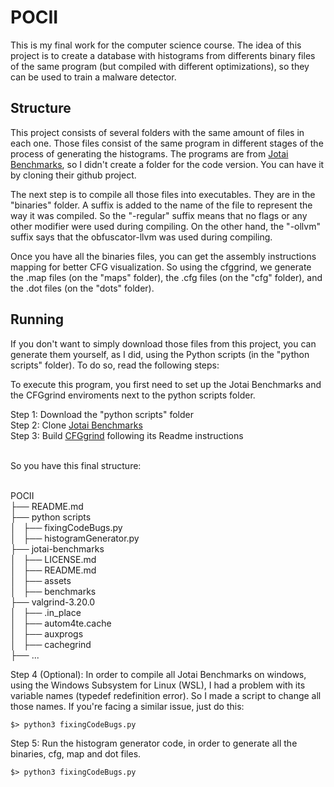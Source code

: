 # POCII
 
This is my final work for the computer science course. The idea of this project is to create a database with histograms from differents binary files of the same program (but compiled with different optimizations), so they can be used to train a malware detector. 

## Structure

This project consists of several folders with the same amount of files in each one. Those files consist of the same program in different stages of the process of generating the histograms. The programs are from [Jotai Benchmarks](https://github.com/lac-dcc/jotai-benchmarks/), so I didn't create a folder for the code version. You can have it by cloning their github project. 

The next step is to compile all those files into executables. They are in the "binaries" folder. A suffix is added to the name of the file to represent the way it was compiled. So the "-regular" suffix means that no flags or any other modifier were used during compiling. On the other hand, the "-ollvm" suffix says that the obfuscator-llvm was used during compiling.

Once you have all the binaries files, you can get the assembly instructions mapping for better CFG visualization. So using the cfggrind, we generate the .map files (on the "maps" folder), the .cfg files (on the "cfg" folder), and the .dot files (on the "dots" folder). 

## Running

If you don't want to simply download those files from this project, you can generate them yourself, as I did, using the Python scripts (in the "python scripts" folder). To do so, read the following steps:

To execute this program, you first need to set up the Jotai Benchmarks and the CFGgrind enviroments next to the python scripts folder.

Step 1: Download the "python scripts" folder <br />
Step 2: Clone [Jotai Benchmarks](https://github.com/lac-dcc/jotai-benchmarks/)<br />
Step 3: Build [CFGgrind](https://github.com/rimsa/CFGgrind) following its Readme instructions<br /><br />

So you have this final structure:<br /><br />

POCII <br />
├── README.md <br />
├── python scripts <br />
│   ├── fixingCodeBugs.py <br />
│   ├── histogramGenerator.py <br />
├── jotai-benchmarks <br />
│   ├── LICENSE.md <br />
│   ├── README.md <br />
│   ├── assets <br />
│   ├── benchmarks <br />
├── valgrind-3.20.0 <br />
│   ├── .in_place <br />
│   ├── autom4te.cache <br />
│   ├── auxprogs <br />
│   ├── cachegrind <br />
├── ...<br />

Step 4 (Optional): In order to compile all Jotai Benchmarks on windows, using the Windows Subsystem for Linux (WSL), I had a problem with its variable names (typedef redefinition error). So I made a script to change all those names. If you're facing a similar issue, just do this:

```
$> python3 fixingCodeBugs.py
```

Step 5: Run the histogram generator code, in order to generate all the binaries, cfg, map and dot files.

```
$> python3 fixingCodeBugs.py
```